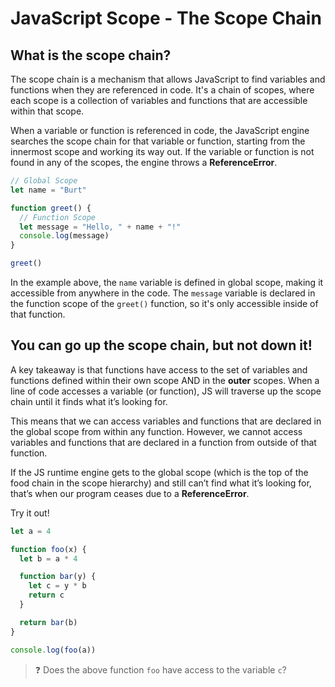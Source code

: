# JavaScript Scope - The Scope Chain

## What is the scope chain?


The scope chain is a mechanism that allows JavaScript to find variables and functions when they are referenced in code. It's a chain of scopes, where each scope is a collection of variables and functions that are accessible within that scope.

When a variable or function is referenced in code, the JavaScript engine searches the scope chain for that variable or function, starting from the innermost scope and working its way out. If the variable or function is not found in any of the scopes, the engine throws a **ReferenceError**.

```js
// Global Scope
let name = "Burt"

function greet() {
  // Function Scope
  let message = "Hello, " + name + "!"
  console.log(message)
}

greet()
```

In the example above, the `name` variable is defined in global scope, making it accessible from anywhere in the code. The `message` variable is declared in the function scope of the `greet()` function, so it's only accessible inside of that function. 

## You can go up the scope chain, but not down it!

A key takeaway is that functions have access to the set of variables and functions defined within their own scope AND in the **outer** scopes. When a line of code accesses a variable (or function), JS will traverse up the scope chain until it finds what it’s looking for.

This means that we can access variables and functions that are declared in the global scope from within any function. However, we cannot access variables and functions that are declared in a function from outside of that function.

If the JS runtime engine gets to the global scope (which is the top of the food chain in the scope hierarchy) and still can’t find what it’s looking for, that’s when our program ceases due to a **ReferenceError**.

Try it out!

```js
let a = 4

function foo(x) {
  let b = a * 4

  function bar(y) {
    let c = y * b
    return c
  }

  return bar(b)
}

console.log(foo(a))
```

> ❓ Does the above function `foo` have access to the variable `c`?

